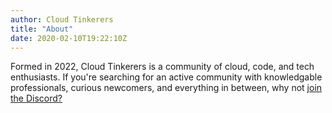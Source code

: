 ```yaml
---
author: Cloud Tinkerers
title: "About"
date: 2020-02-10T19:22:10Z
---
```


Formed in 2022, Cloud Tinkerers is a community of cloud, code, and tech enthusiasts. If you're searching for an active community with knowledgable professionals, curious newcomers, and everything in between, why not [join the Discord?](https://discord.gg/b6FPXfRZB2)